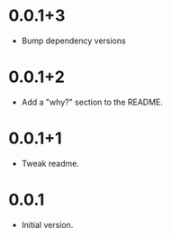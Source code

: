 # 0.0.1+3

* Bump dependency versions

# 0.0.1+2

* Add a "why?" section to the README.

# 0.0.1+1

* Tweak readme.

# 0.0.1

* Initial version.
